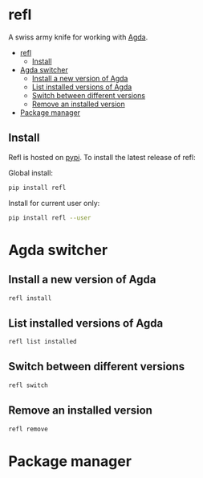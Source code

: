 # refl

A swiss army knife for working with [Agda](https://github.com/agda/agda).

- [refl](#refl)
  - [Install](#install)
- [Agda switcher](#agda-switcher)
  - [Install a new version of Agda](#install-a-new-version-of-agda)
  - [List installed versions of Agda](#list-installed-versions-of-agda)
  - [Switch between different versions](#switch-between-different-versions)
  - [Remove an installed version](#remove-an-installed-version)
- [Package manager](#package-manager)

## Install

Refl is hosted on [pypi](https://pypi.org). To install the latest release of refl:

Global install:

```bash
pip install refl
```

Install for current user only:

```bash
pip install refl --user
```

# Agda switcher

## Install a new version of Agda

```bash
refl install
```

## List installed versions of Agda

```bash
refl list installed
```

## Switch between different versions

```bash
refl switch
```

## Remove an installed version

```bash
refl remove
```

# Package manager
